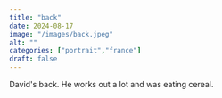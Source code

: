 ```yaml
---
title: "back"
date: 2024-08-17
image: "/images/back.jpeg"
alt: ""
categories: ["portrait","france"]
draft: false
---
```


David's back. He works out a lot and was eating cereal. 
